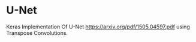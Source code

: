 # U-Net
Keras Implementation Of U-Net https://arxiv.org/pdf/1505.04597.pdf using Transpose Convolutions.
